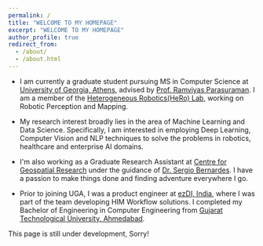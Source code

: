 ```yaml
---
permalink: /
title: "WELCOME TO MY HOMEPAGE"
excerpt: "WELCOME TO MY HOMEPAGE"
author_profile: true
redirect_from: 
  - /about/
  - /about.html
---
```






- I am currently a graduate student pursuing MS in Computer Science at [University of Georgia, Athens](https://www.uga.edu/), advised by [Prof. Ramviyas Parasuraman](http://cobweb.cs.uga.edu/~ramviyas/). I am a member of the [Heterogeneous Robotics(HeRo) Lab](http://hero.uga.edu/), working on Robotic Perception and Mapping.

- My research interest broadly lies in the area of Machine Learning and Data Science. Specifically, I am interested in employing Deep Learning, Computer Vision and NLP techniques to solve the problems in robotics, healthcare and enterprise AI domains.

- I'm also working as a Graduate Research Assistant at [Centre for Geospatial Research](http://cgr.uga.edu/) under the guidance of [Dr. Sergio Bernardes](http://cgr.uga.edu/index.php/about/sergio-bernardes/index.html). I have a passion to make things done and finding adventure everywhere I go.

- Prior to joining UGA, I was a product engineer at [ezDI, India](https://www.ezdi.com/), where I was part of the team developing HIM Workflow solutions. I completed my Bachelor of Engineering in Computer Engineering from [Gujarat Technological University, Ahmedabad](https://www.gtu.ac.in/).





This page is still under development, Sorry!




